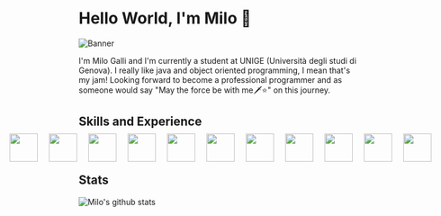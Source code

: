 # Hello World, I'm Milo 🦕
![Banner](https://github.com/thaMilo/thaMilo/blob/main/vapor-wave-aesthetic.gif)

I'm Milo Galli and I'm currently a student at UNIGE (Università degli studi di Genova). I really like java and object oriented programming, I mean that's my jam! Looking forward to become a professional programmer and as someone would say "May the force be with me🗡⭐️" on this journey.

## Skills and Experience
<div style="display: flex; align-items: center; justify-content: center; height: 2rem;">
  <img src="https://github.com/thaMilo/thaMilo/blob/main/java.png" style="display: inline-block; width:50px; height:50px; margin: 10px;"/>
  <img src="https://github.com/thaMilo/thaMilo/blob/main/python.png" style="display: inline-block; width:50px; height:50px; margin: 10px;"/>
  <img src="https://github.com/thaMilo/thaMilo/blob/main/c-.png" style="display: inline-block; width:50px; height:50px; margin: 10px;"/>
   <img src="https://github.com/thaMilo/thaMilo/blob/main/html.png" style="display: inline-block; width:50px; height:50px; margin: 10px;"/>
  <img src="https://github.com/thaMilo/thaMilo/blob/main/css-3.png" style="display: inline-block; width:50px; height:50px; margin: 10px;"/>
  <img src="https://github.com/thaMilo/thaMilo/blob/main/js.png" style="display: inline-block; width:50px; height:50px; margin: 10px;"/>
  <img src="https://github.com/thaMilo/thaMilo/blob/main/php.png" style="display: inline-block; width:50px; height:50px; margin: 10px;"/>
  <img src="https://github.com/thaMilo/thaMilo/blob/main/postgre.png" style="display: inline-block; width:50px; height:50px; margin: 10px;"/>
  <img src="https://github.com/thaMilo/thaMilo/blob/main/selenium.png" style="display: inline-block;width:50px; height:50px; margin: 10px;"/> 
  <img src="https://github.com/thaMilo/thaMilo/blob/main/flask.png" style="display: inline-block; width:50px; height:50px; margin: 10px;"/>
  <img src="https://github.com/thaMilo/thaMilo/blob/main/svelte.png" style="display: inline-block; width:50px; height:50px; margin: 10px;"/>
</div>

## Stats

![Milo's github stats](https://github-readme-stats.vercel.app/api?username=thaMilo&show_icons=true&theme=synthwave)

